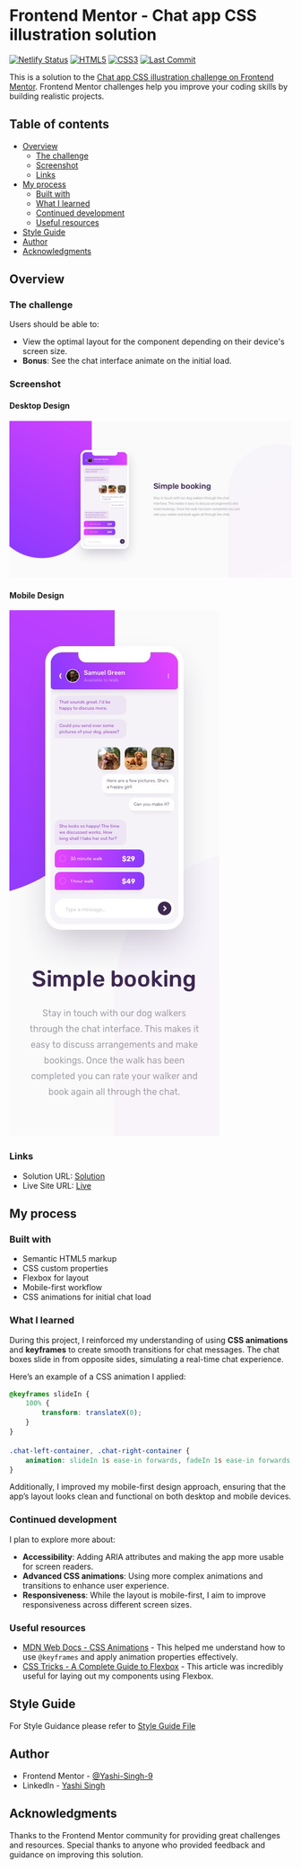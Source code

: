 # Frontend Mentor - Chat app CSS illustration solution

[![Netlify Status](https://api.netlify.com/api/v1/badges/72b56c3b-3d22-400d-afd8-d767a0ea99b4/deploy-status)](https://app.netlify.com/sites/chat-app-css-iluustration/deploys)
[![HTML5](https://img.shields.io/badge/HTML5-%23E34F26.svg?style=for-the-badge&logo=html5&logoColor=white)](https://developer.mozilla.org/en-US/docs/Web/Guide/HTML/HTML5) 
[![CSS3](https://img.shields.io/badge/CSS3-%231572B6.svg?style=for-the-badge&logo=css3&logoColor=white)](https://developer.mozilla.org/en-US/docs/Web/CSS) 
[![Last Commit](https://img.shields.io/gitlab/last-commit/Yashi-Singh-9/chat-app-css-illustration?style=for-the-badge)](https://gitlab.com/Yashi-Singh-9/chat-app-css-illustration/-/commits/main)

This is a solution to the [Chat app CSS illustration challenge on Frontend Mentor](https://www.frontendmentor.io/challenges/chat-app-css-illustration-O5auMkFqY). Frontend Mentor challenges help you improve your coding skills by building realistic projects.

## Table of contents

- [Overview](#overview)
  - [The challenge](#the-challenge)
  - [Screenshot](#screenshot)
  - [Links](#links)
- [My process](#my-process)
  - [Built with](#built-with)
  - [What I learned](#what-i-learned)
  - [Continued development](#continued-development)
  - [Useful resources](#useful-resources)
- [Style Guide](#style-guide)
- [Author](#author)
- [Acknowledgments](#acknowledgments)

## Overview

### The challenge

Users should be able to:

- View the optimal layout for the component depending on their device's screen size.
- **Bonus**: See the chat interface animate on the initial load.

### Screenshot

#### Desktop Design

![Screenshot of my solution](design/desktop-design.jpg)

#### Mobile Design

![Screenshot of my solution](design/mobile-design.jpg)

### Links

- Solution URL: [Solution](https://www.frontendmentor.io/solutions/chat-app-css-illustration-EJxJ8EtOzE)
- Live Site URL: [Live](https://chat-app-css-iluustration.netlify.app)

## My process

### Built with

- Semantic HTML5 markup
- CSS custom properties
- Flexbox for layout
- Mobile-first workflow
- CSS animations for initial chat load

### What I learned

During this project, I reinforced my understanding of using **CSS animations** and **keyframes** to create smooth transitions for chat messages. The chat boxes slide in from opposite sides, simulating a real-time chat experience. 

Here’s an example of a CSS animation I applied:

```css
@keyframes slideIn {
    100% {
        transform: translateX(0);
    }
}

.chat-left-container, .chat-right-container {
    animation: slideIn 1s ease-in forwards, fadeIn 1s ease-in forwards;
}
```

Additionally, I improved my mobile-first design approach, ensuring that the app’s layout looks clean and functional on both desktop and mobile devices.

### Continued development

I plan to explore more about:

- **Accessibility**: Adding ARIA attributes and making the app more usable for screen readers.
- **Advanced CSS animations**: Using more complex animations and transitions to enhance user experience.
- **Responsiveness**: While the layout is mobile-first, I aim to improve responsiveness across different screen sizes.

### Useful resources

- [MDN Web Docs - CSS Animations](https://developer.mozilla.org/en-US/docs/Web/CSS/CSS_Animations) - This helped me understand how to use `@keyframes` and apply animation properties effectively.
- [CSS Tricks - A Complete Guide to Flexbox](https://css-tricks.com/snippets/css/a-guide-to-flexbox/) - This article was incredibly useful for laying out my components using Flexbox.

## Style Guide

For Style Guidance please refer to [Style Guide File](style-guide.md)

## Author

- Frontend Mentor - [@Yashi-Singh-9](https://www.frontendmentor.io/profile/Yashi-Singh-9)
- LinkedIn - [Yashi Singh](https://www.linkedin.com/in/yashi-singh-b4143a246)

## Acknowledgments

Thanks to the Frontend Mentor community for providing great challenges and resources. Special thanks to anyone who provided feedback and guidance on improving this solution.